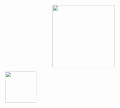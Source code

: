 <p align="center"><a href="https://www.qandqcoding.de/" target="_blank"><img src="https://www.qandqcoding.de/images/logo-default-200x34.png" width="200"></a></p>



<a href="https://www.qandqcoding.de/" target="_blank"><img src="https://media.discordapp.net/attachments/711927299515088896/1067455740148711504/Code.png?width=100&height=100" width="100"></a>

